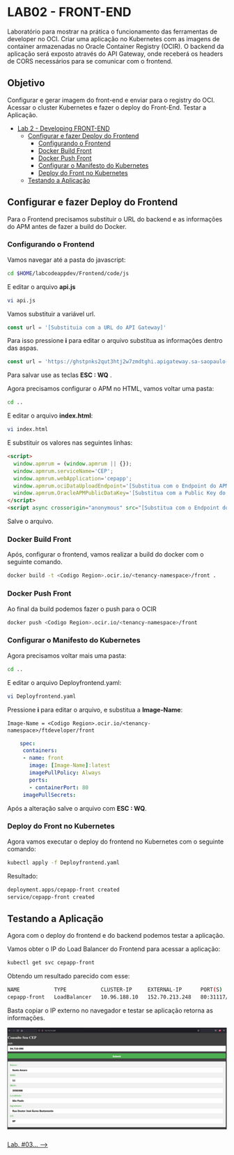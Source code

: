 # LAB02 - FRONT-END

Laboratório para mostrar na prática o funcionamento das ferramentas de developer no OCI.
Criar uma aplicação no Kubernetes com as imagens de container armazenadas no Oracle Container Registry (OCIR). 
O backend da aplicação será exposto através do API Gateway, onde receberá os headers de CORS necessários para se comunicar com o frontend.

## Objetivo
Configurar e gerar imagem do front-end e enviar para o registry do OCI. 
Acessar o cluster Kubernetes e fazer o deploy do Front-End.
Testar a Aplicação.

- [Lab 2 - Developing FRONT-END](#lab-2---developing-cloud-native-applications---parte-1)
  - [Configurar e fazer Deploy do Frontend](#configurar-e-fazer-deploy-do-frontend)
    - [Configurando o Frontend](#configurando-o-frontend)
    - [Docker Build Front](#docker-build-front)
    - [Docker Push Front](#docker-push-front)
    - [Configurar o Manifesto do Kubernetes](#configurar-o-manifesto-do-kubernetes)
    - [Deploy do Front no Kubernetes](#deploy-do-front-no-kubernetes)
  - [Testando a Aplicação](#testando-a-aplicação)



## Configurar e fazer Deploy do Frontend

Para o Frontend precisamos substituir o URL do backend e as informações do APM antes de fazer a build do Docker.

### Configurando o Frontend

Vamos navegar até a pasta do javascript:

```bash
cd $HOME/labcodeappdev/Frontend/code/js
```

E editar o arquivo **api.js**

```bash
vi api.js
```

Vamos substituir a variável url.

```js
const url = '[Substituia com a URL do API Gateway]'
```

Para isso pressione **i** para editar o arquivo substitua as informações dentro das aspas.

```js
const url = 'https://ghstpnks2qut3htj2w7zmdtghi.apigateway.sa-saopaulo-1.oci.customer-oci.com/cep/getcep'
```

Para salvar use as teclas **ESC : WQ** .

Agora precisamos configurar o APM no HTML, vamos voltar uma pasta:

```bash
cd ..
```

E editar o arquivo **index.html**:

```bash
vi index.html
```

E substituir os valores nas seguintes linhas:

```html
<script>
  window.apmrum = (window.apmrum || {}); 
  window.apmrum.serviceName='CEP';
  window.apmrum.webApplication='cepapp';
  window.apmrum.ociDataUploadEndpoint='[Substitua com o Endpoint do APM]';
  window.apmrum.OracleAPMPublicDataKey='[Substitua com a Public Key do APM]';
</script>
<script async crossorigin="anonymous" src="[Substitua com o Endpoint do APM]/static/jslib/apmrum.min.js"></script>
```

Salve o arquivo.

### Docker Build Front

Após, configurar o frontend, vamos realizar a build do docker com o seguinte comando.

```bash
docker build -t <Codigo Region>.ocir.io/<tenancy-namespace>/front .
```

### Docker Push Front

Ao final da build podemos fazer o push para o OCIR

```bash
docker push <Codigo Region>.ocir.io/<tenancy-namespace>/front
```

### Configurar o Manifesto do Kubernetes

Agora precisamos voltar mais uma pasta:

```bash
cd ..
```

E editar o arquivo Deployfrontend.yaml:

```bash
vi Deployfrontend.yaml
```

 Pressione **i** para editar o arquivo, e substitua a **Image-Name**:

 ```note
Image-Name = <Codigo Region>.ocir.io/<tenancy-namespace>/ftdeveloper/front
```

 ```yaml
     spec:
      containers:
      - name: front
        image: [Image-Name]:latest
        imagePullPolicy: Always
        ports:
        - containerPort: 80
      imagePullSecrets:
```

Após a alteração salve o arquivo com **ESC : WQ**.

### Deploy do Front no Kubernetes

Agora vamos executar o deploy do frontend no Kubernetes com o seguinte comando:

```bash
kubectl apply -f Deployfrontend.yaml
```

Resultado:

```bash
deployment.apps/cepapp-front created
service/cepapp-front created
```

## Testando a Aplicação

Agora com o deploy do frontend e do backend podemos testar a aplicação.

Vamos obter o IP do Load Balancer do Frontend para acessar a aplicação:

```bash
kubectl get svc cepapp-front
```

Obtendo um resultado parecido com esse:

```bash
NAME           TYPE           CLUSTER-IP     EXTERNAL-IP      PORT(S)        AGE
cepapp-front   LoadBalancer   10.96.188.10   152.70.213.248   80:31117/TCP   89s
```

Basta copiar o IP externo no navegador e testar se aplicação retorna as informações.

![teste](images/teste.png)

### 
[Lab. #03... -->](../../Lab.%20%233%20-%20Automating%20Deployment) 

